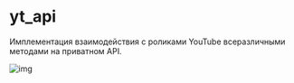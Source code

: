 # yt_api

Имплементация взаимодействия с роликами YouTube всеразличными методами на приватном API. 

![img](https://elements-cover-images-0.imgix.net/bc7f2ee5-03bb-49a7-b760-05c85f705274?auto=compress%2Cformat&fit=max&w=710&s=dc4f256c558834bf5498d44856dd1c86) 